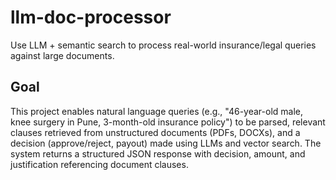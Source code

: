 # llm-doc-processor

Use LLM + semantic search to process real-world insurance/legal queries against large documents.

## Goal
This project enables natural language queries (e.g., "46-year-old male, knee surgery in Pune, 3-month-old insurance policy") to be parsed, relevant clauses retrieved from unstructured documents (PDFs, DOCXs), and a decision (approve/reject, payout) made using LLMs and vector search. The system returns a structured JSON response with decision, amount, and justification referencing document clauses.
